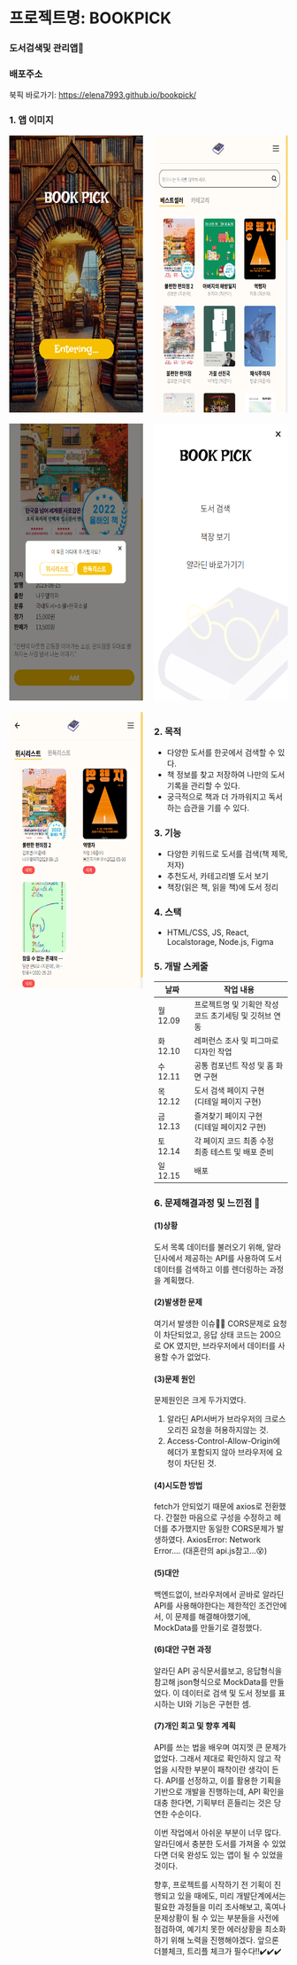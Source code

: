 # 프로젝트명: BOOKPICK

### 도서검색및 관리앱👀

### 배포주소

북픽 바로가기: <https://elena7993.github.io/bookpick/>

### 1. 앱 이미지

<div style="display: grid; grid-template-columns: repeat(2, 1fr); gap: 20px;">
<img src="./public/images/bookpick_home.png" alt="홈화면" width="300" height="500">
<img src="./public/images/bookpick_main.png" alt="홈화면" width="300" height="500">
<img src="./public/images/bookpick_add.png" alt="홈화면" width="300" height="500">
<img src="./public/images/bookpick_menu.png" alt="홈화면" width="300" height="500">
<img src="./public/images/bookpick_shelf.png" alt="홈화면" width="300" height="500">

<div>

<p style="margin: 20px 0;"></p>

### 2. 목적

- 다양한 도서를 한곳에서 검색할 수 있다.
- 책 정보를 찾고 저장하여 나만의 도서기록을 관리할 수 있다.
- 궁극적으로 책과 더 가까워지고 독서하는 습관을 기를 수 있다.

### 3. 기능

- 다양한 키워드로 도서를 검색(책 제목, 저자)
- 추천도서, 카테고리별 도서 보기
- 책장(읽은 책, 읽을 책)에 도서 정리

### 4. 스택

- HTML/CSS, JS, React, Localstorage, Node.js, Figma

### 5. 개발 스케줄

| 날짜     | 작업 내용                                                 |
| -------- | --------------------------------------------------------- |
| 월 12.09 | 프로젝트명 및 기획안 작성<br>코드 초기세팅 및 깃허브 연동 |
| 화 12.10 | 레퍼런스 조사 및 피그마로 디자인 작업                     |
| 수 12.11 | 공통 컴포넌트 작성 및 홈 화면 구현                        |
| 목 12.12 | 도서 검색 페이지 구현<br>(디테일 페이지 구현)             |
| 금 12.13 | 즐겨찾기 페이지 구현<br>(디테일 페이지2 구현)             |
| 토 12.14 | 각 페이지 코드 최종 수정<br>최종 테스트 및 배포 준비      |
| 일 12.15 | 배포                                                      |

### 6. 문제해결과정 및 느낀점 📍

#### (1)상황

도서 목록 데이터를 불러오기 위해, 알라딘사에서 제공하는 API를 사용하여 도서데이터를 검색하고 이를 렌더링하는 과정을 계획했다.

#### (2)발생한 문제

여기서 발생한 이슈😶‍🌫️ CORS문제로 요청이 차단되었고, 응답 상태 코드는 200으로 OK 였지만, 브라우저에서 데이터를 사용할 수가 없었다.

#### (3)문제 원인

문제원인은 크게 두가지였다.

1. 알라딘 API서버가 브라우저의 크로스 오리진 요청을 허용하지않는 것.
2. Access-Control-Allow-Origin에 헤더가 포함되지 않아 브라우저에 요청이 차단된 것.

#### (4)시도한 방법

fetch가 안되었기 때문에 axios로 전환했다. 간절한 마음으로 구성을 수정하고 헤더를 추가했지만 동일한 CORS문제가 발생하였다.
AxiosError: Network Error....
(대혼란의 api.js참고...😵)

#### (5)대안

백엔드없이, 브라우저에서 곧바로 알라딘 API를 사용해야한다는 제한적인 조건안에서, 이 문제를 해결해야했기에, MockData를 만들기로 결정했다.

#### (6)대안 구현 과정

알라딘 API 공식문서를보고, 응답형식을 참고해 json형식으로 MockData를 만들었다. 이 데이터로 검색 및 도서 정보를 표시하는 UI와 기능은 구현한 셈.

#### (7)개인 회고 및 향후 계획

API를 쓰는 법을 배우며 여지껏 큰 문제가 없었다. 그래서 제대로 확인하지 않고 작업을 시작한 부분이 패착이란 생각이 든다. API를 선정하고, 이를 활용한 기획을 기반으로 개발을 진행하는데, API 확인을 대충 한다면, 기획부터 흔들리는 것은 당연한 수순이다.

이번 작업에서 아쉬운 부분이 너무 많다. 알라딘에서 충분한 도서를 가져올 수 있었다면 더욱 완성도 있는 앱이 될 수 있었을 것이다.

향후, 프로젝트를 시작하기 전 기획이 진행되고 있을 때에도, 미리 개발단계에서는 필요한 과정들을 미리 조사해보고, 혹여나 문제상황이 될 수 있는 부분들을 사전에 점검하여, 예기치 못한 에러상황을 최소화하기 위해 노력을 진행해야겠다.
앞으론 더블체크, 트리플 체크가 필수다!!✔️✔️✔️
